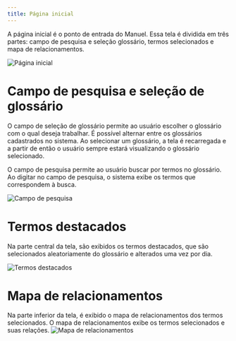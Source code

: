 ```yaml
---
title: Página inicial
---
```


A página inicial é o ponto de entrada do Manuel. Essa tela é dividida em três partes: campo de pesquisa e seleção glossário, termos selecionados e mapa de relacionamentos.

![Página inicial](guide/public/pagina-inicial.png)


# Campo de pesquisa e seleção de glossário

O campo de seleção de glossário permite ao usuário escolher o glossário com o qual deseja trabalhar. É possível alternar entre os glossários cadastrados no sistema. Ao selecionar um glossário, a tela é recarregada e a partir de então o usuário sempre estará visualizando o glossário selecionado.

O campo de pesquisa permite ao usuário buscar por termos no glossário. Ao digitar no campo de pesquisa, o sistema exibe os termos que correspondem à busca.

![Campo de pesquisa](guide/public/campo-pesquisa.png)

# Termos destacados

Na parte central da tela, são exibidos os termos destacados, que são selecionados aleatoriamente do glossário e alterados uma vez por dia.

![Termos destacados](guide/public/termos-destacados.png)

# Mapa de relacionamentos

Na parte inferior da tela, é exibido o mapa de relacionamentos dos termos selecionados. O mapa de relacionamentos exibe os termos selecionados e suas relações. 
![Mapa de relacionamentos](guide/public/mapa-relacionamentos.png)